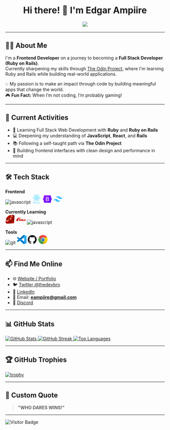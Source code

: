 <h1 align="center">Hi there! 👋 I'm Edgar Ampiire</h1>

<div align="center">
  <img src="https://user-images.githubusercontent.com/18350557/176309783-0785949b-9127-417c-8b55-ab5a4333674e.gif" width="100"/>
</div>

---

## 👨‍💻 About Me

I'm a **Frontend Developer** on a journey to becoming a **Full Stack Developer (Ruby on Rails)**.  
Currently sharpening my skills through [The Odin Project](https://www.theodinproject.com/), where I'm learning Ruby and Rails while building real-world applications.

💡 My passion is to make an impact through code by building meaningful apps that change the world.  
🎮 **Fun Fact:** When I’m not coding, I’m probably gaming!

---

## 🚀 Current Activities

- 🌱 Learning Full Stack Web Development with **Ruby** and **Ruby on Rails**
- 💻 Deepening my understanding of **JavaScript**, **React**, and **Rails**
- 📚 Following a self-taught path via **The Odin Project**
- 🔧 Building frontend interfaces with clean design and performance in mind

---

## 🛠️ Tech Stack

**Frontend**  
<img src="https://raw.githubusercontent.com/jmnote/z-icons/master/svg/javascript.svg" width="30" alt="javascript">
<img src="https://raw.githubusercontent.com/devicons/devicon/master/icons/react/react-original-wordmark.svg" width="30" alt="react"/>
<img src="https://raw.githubusercontent.com/devicons/devicon/master/icons/bootstrap/bootstrap-original.svg" width="30" alt="bootstrap"/>
<img src="https://raw.githubusercontent.com/devicons/devicon/master/icons/tailwindcss/tailwindcss-plain.svg" width="30" alt="tailwind"/>

**Currently Learning**  
<img src="https://raw.githubusercontent.com/devicons/devicon/master/icons/ruby/ruby-original.svg" width="30" alt="ruby"/>
<img src="https://raw.githubusercontent.com/devicons/devicon/master/icons/rails/rails-plain-wordmark.svg" width="30" alt="rails"/>
<img src="https://raw.githubusercontent.com/jmnote/z-icons/master/svg/javascript.svg" width="30" alt="javascript">

**Tools**  
<img src="https://raw.githubusercontent.com/jmnote/z-icons/master/svg/git.svg" width="30" alt="git">
<img src="https://raw.githubusercontent.com/github/explore/80688e429a7d4ef2fca1e82350fe8e3517d3494d/topics/visual-studio-code/visual-studio-code.png" width="30" alt="vs code">
<img src="https://raw.githubusercontent.com/devicons/devicon/master/icons/github/github-original.svg" width="30" alt="github">
<img src="https://raw.githubusercontent.com/devicons/devicon/master/icons/chrome/chrome-original.svg" width="30" alt="chrome devtools">

---

## 📫 Find Me Online

- 🌐 [Website / Portfolio](https://edgarampiire.netlify.app/)
- 🐦 [Twitter @thedevbro](https://twitter.com/thedevbro)
- 💼 [LinkedIn](https://www.linkedin.com/in/edgar-ampiire-7b2669104/)
- 📧 Email: **eampiire@gmail.com**
- 💬 [Discord](https://discord.com/users/1372557357002784782)

---

## 📊 GitHub Stats

<a href="http://www.github.com/edgarampiire">
  <img src="https://github-readme-stats.vercel.app/api?username=edgarampiire&show_icons=true&count_private=true&theme=tokyonight" alt="GitHub Stats" />
</a>

<a href="http://www.github.com/edgarampiire">
  <img src="https://github-readme-streak-stats.herokuapp.com/?user=edgarampiire&theme=tokyonight" alt="GitHub Streak" />
</a>

<a href="http://www.github.com/edgarampiire">
  <img src="https://github-readme-stats.vercel.app/api/top-langs/?username=edgarampiire&layout=compact&theme=tokyonight" alt="Top Languages" />
</a>

---

## 🏆 GitHub Trophies

[![trophy](https://github-profile-trophy.vercel.app/?username=edgarampiire&theme=onedark&column=7)](https://github.com/ryo-ma/github-profile-trophy)

---

## 💬 Custom Quote

> **"WHO DARES WINS!"**

---

![Visitor Badge](https://visitor-badge.laobi.icu/badge?page_id=edgarampiire.edgarampiire)
